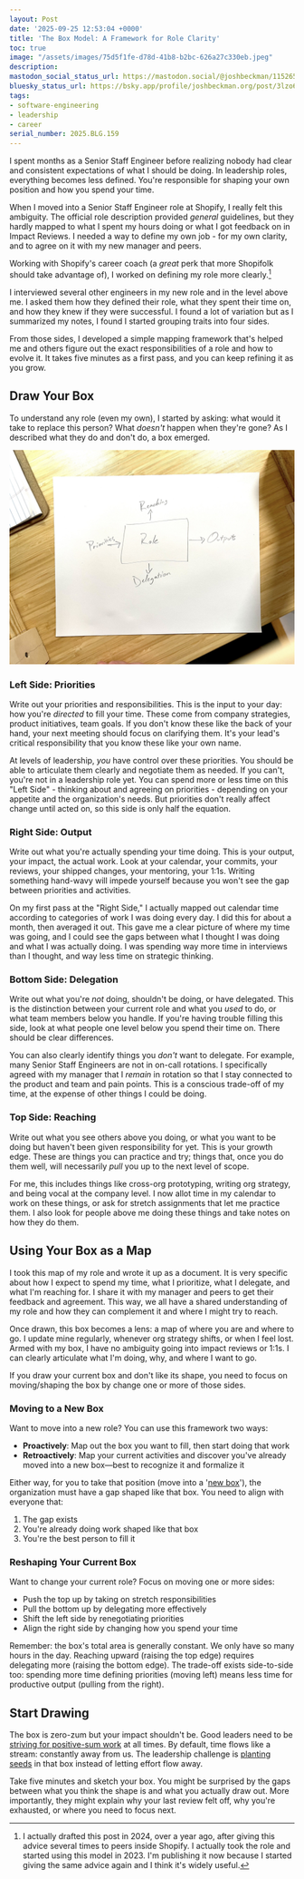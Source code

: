```yaml
---
layout: Post
date: '2025-09-25 12:53:04 +0000'
title: 'The Box Model: A Framework for Role Clarity'
toc: true
image: "/assets/images/75d5f1fe-d78d-41b8-b2bc-626a27c330eb.jpeg"
description:
mastodon_social_status_url: https://mastodon.social/@joshbeckman/115265448374506108
bluesky_status_url: https://bsky.app/profile/joshbeckman.org/post/3lzo6lkcvkz2t
tags:
- software-engineering
- leadership
- career
serial_number: 2025.BLG.159
---
```

I spent months as a Senior Staff Engineer before realizing nobody had clear and consistent expectations of what I should be doing. In leadership roles, everything becomes less defined. You're responsible for shaping your own position and how you spend your time.

When I moved into a Senior Staff Engineer role at Shopify, I really felt this ambiguity. The official role description provided _general_ guidelines, but they hardly mapped to what I spent my hours doing or what I got feedback on in Impact Reviews. I needed a way to define my own job - for my own clarity, and to agree on it with my new manager and peers.

Working with Shopify's career coach (a _great_ perk that more Shopifolk should take advantage of), I worked on defining my role more clearly.[^1]

I interviewed several other engineers in my new role and in the level above me. I asked them how they defined their role, what they spent their time on, and how they knew if they were successful. I found a lot of variation but as I summarized my notes, I found I started grouping traits into four sides.

From those sides, I developed a simple mapping framework that's helped me and others figure out the exact responsibilities of a role and how to evolve it. It takes five minutes as a first pass, and you can keep refining it as you grow.

## Draw Your Box

To understand any role (even my own), I started by asking: what would it take to replace this person? What *doesn't* happen when they're gone? As I described what they do and don't do, a box emerged.

![Box model sketch I made at the time](/assets/images/75d5f1fe-d78d-41b8-b2bc-626a27c330eb.jpeg)

### Left Side: Priorities
Write out your priorities and responsibilities. This is the input to your day: how you're *directed* to fill your time. These come from company strategies, product initiatives, team goals. If you don't know these like the back of your hand, your next meeting should focus on clarifying them. It's your lead's critical responsibility that you know these like your own name.

At levels of leadership, _you_ have control over these priorities. You should be able to articulate them clearly and negotiate them as needed. If you can't, you're not in a leadership role yet. You can spend more or less time on this "Left Side" - thinking about and agreeing on priorities - depending on your appetite and the organization's needs. But priorities don't really affect change until acted on, so this side is only half the equation.

### Right Side: Output
Write out what you're actually spending your time doing. This is your output, your impact, the actual work. Look at your calendar, your commits, your reviews, your shipped changes, your mentoring, your 1:1s. Writing something hand-wavy will impede yourself because you won't see the gap between priorities and activities.

On my first pass at the "Right Side," I actually mapped out calendar time according to categories of work I was doing every day. I did this for about a month, then averaged it out. This gave me a clear picture of where my time was going, and I could see the gaps between what I thought I was doing and what I was actually doing. I was spending way more time in interviews than I thought, and way less time on strategic thinking.

### Bottom Side: Delegation
Write out what you're *not* doing, shouldn't be doing, or have delegated. This is the distinction between your current role and what you *used* to do, or what team members below you handle. If you're having trouble filling this side, look at what people one level below you spend their time on. There should be clear differences.

You can also clearly identify things you _don't_ want to delegate. For example, many Senior Staff Engineers are not in on-call rotations. I specifically agreed with my manager that I _remain_ in rotation so that I stay connected to the product and team and pain points. This is a conscious trade-off of my time, at the expense of other things I could be doing.

### Top Side: Reaching
Write out what you see others above you doing, or what you want to be doing but haven't been given responsibility for yet. This is your growth edge. These are things you can practice and try; things that, once you do them well, will necessarily *pull* you up to the next level of scope.

For me, this includes things like cross-org prototyping, writing org strategy, and being vocal at the company level. I now allot time in my calendar to work on these things, or ask for stretch assignments that let me practice them. I also look for people above me doing these things and take notes on how they do them.

## Using Your Box as a Map

I took this map of my role and wrote it up as a document. It is very specific about how I expect to spend my time, what I prioritize, what I delegate, and what I'm reaching for. I share it with my manager and peers to get their feedback and agreement. This way, we all have a shared understanding of my role and how they can complement it and where I might try to reach.

Once drawn, this box becomes a lens: a map of where you are and where to go. I update mine regularly, whenever org strategy shifts, or when I feel lost. Armed with my box, I have no ambiguity going into impact reviews or 1:1s. I can clearly articulate what I'm doing, why, and where I want to go.

If you draw your current box and don't like its shape, you need to focus on moving/shaping the box by change one or more of those sides.

### Moving to a New Box
Want to move into a new role? You can use this framework two ways:
- **Proactively**: Map out the box you want to fill, then start doing that work
- **Retroactively**: Map your current activities and discover you've already moved into a new box—best to recognize it and formalize it

Either way, for you to take that position (move into a '[new box](https://www.danielscrivner.com/tobi-lutke-shopify-summit-speech-on-solving-new-problems/)'), the organization must have a gap shaped like that box. You need to align with everyone that:
1. The gap exists
2. You're already doing work shaped like that box
3. You're the best person to fill it

### Reshaping Your Current Box
Want to change your current role? Focus on moving one or more sides:
- Push the top up by taking on stretch responsibilities
- Pull the bottom up by delegating more effectively
- Shift the left side by renegotiating priorities
- Align the right side by changing how you spend your time

Remember: the box's total area is generally constant. We only have so many hours in the day. Reaching upward (raising the top edge) requires delegating more (raising the bottom edge). The trade-off exists side-to-side too: spending more time defining priorities (moving left) means less time for productive output (pulling from the right).

## Start Drawing

The box is zero-zum but your impact shouldn't be. Good leaders need to be [striving for positive-sum work](https://www.lennysnewsletter.com/p/tobi-lutkes-leadership-playbook) at all times. By default, time flows like a stream: constantly away from us. The leadership challenge is [planting seeds](https://www.joshbeckman.org/notes/564019851) in that box instead of letting effort flow away.

Take five minutes and sketch your box. You might be surprised by the gaps between what you think the shape is and what you actually draw out. More importantly, they might explain why your last review felt off, why you're exhausted, or where you need to focus next.

[^1]: I actually drafted this post in 2024, over a year ago, after giving this advice several times to peers inside Shopify. I actually took the role and started using this model in 2023. I'm publishing it now because I started giving the same advice again and I think it's widely useful.
